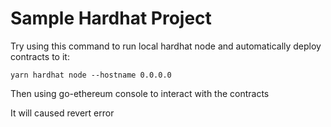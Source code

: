 # Sample Hardhat Project

Try using this command to run local hardhat node and automatically deploy contracts to it:

```shell
yarn hardhat node --hostname 0.0.0.0
```

Then using go-ethereum console to interact with the contracts

It will caused revert error
